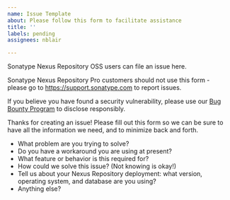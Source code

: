 ```yaml
---
name: Issue Template
about: Please follow this form to facilitate assistance
title: ''
labels: pending
assignees: nblair

---
```


Sonatype Nexus Repository OSS users can file an issue here.

Sonatype Nexus Repository Pro customers should not use this form - please go to https://support.sonatype.com to report issues.

If you believe you have found a security vulnerability, please use our [Bug Bounty Program](https://www.sonatype.com/report-a-security-vulnerability) to disclose responsibly.

Thanks for creating an issue! Please fill out this form so we can be sure to have all the information we need, and to minimize back and forth.

* What problem are you trying to solve?
* Do you have a workaround you are using at present?
* What feature or behavior is this required for?
* How could we solve this issue? (Not knowing is okay!)
* Tell us about your Nexus Repository deployment: what version, operating system, and database are you using?
* Anything else?

